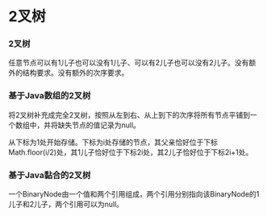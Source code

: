# 2叉树

### 2叉树

任意节点可以有1儿子也可以没有1儿子、可以有2儿子也可以没有2儿子。没有额外的结构要求。没有额外的次序要求。

### 基于Java数组的2叉树

将2叉树补充成完全2叉树，按照从左到右、从上到下的次序将所有节点平铺到一个数组中，并将缺失节点的值记录为null。

从下标为1处开始存储。下标为i处存储的节点，其父亲恰好位于下标Math.floor(i/2)处，其1儿子恰好位于下标2i处，其2儿子恰好位于下标2i+1处。

### 基于Java黏合的2叉树

一个BinaryNode由一个值和两个引用组成，两个引用分别指向该BinaryNode的1儿子和2儿子，两个引用可以为null。
